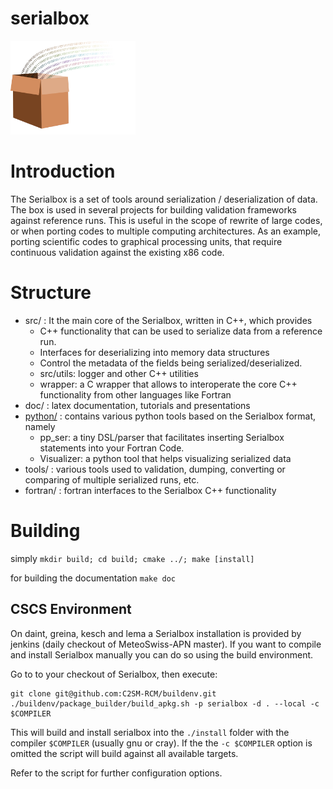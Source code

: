 # serialbox

<img src="doc/logo.png" width="200" height="150" />

# Introduction

The Serialbox is a set of tools around serialization / deserialization of data. 
The box is used in several projects for building validation frameworks against reference runs.
This is useful in the scope of rewrite of large codes, or when porting codes to multiple computing architectures. 
As an example, porting scientific codes to graphical processing units, that require continuous validation against the existing x86 code.

# Structure

* src/ : It the main core of the Serialbox, written in C++, which provides
  * C++ functionality that can be used to serialize data from a reference run. 
  * Interfaces for deserializing into memory data structures
  * Control the metadata of the fields being serialized/deserialized. 
  * src/utils: logger and other C++ utilities
  * wrapper: a C wrapper that allows to interoperate the core C++ functionality from other languages like Fortran
* doc/ : latex documentation, tutorials and presentations
* [python/](python/README.md) : contains various python tools based on the Serialbox format, namely
  * pp_ser: a tiny DSL/parser that facilitates inserting Serialbox statements into your Fortran Code. 
  * Visualizer: a python tool that helps visualizing serialized data
* tools/ : various tools used to validation, dumping, converting or comparing of multiple serialized runs, etc. 
* fortran/ : fortran interfaces to the Serialbox C++ functionality
 
# Building

simply ```mkdir build; cd build; cmake ../; make [install]```

for building the documentation ```make doc```

## CSCS Environment

On daint, greina, kesch and lema a Serialbox installation is provided by jenkins (daily checkout of MeteoSwiss-APN master). If you want to compile and install Serialbox manually you can do so using the build environment.

Go to to your checkout of Serialbox, then execute:

    git clone git@github.com:C2SM-RCM/buildenv.git
    ./buildenv/package_builder/build_apkg.sh -p serialbox -d . --local -c $COMPILER

This will build and install serialbox into the `./install` folder with the compiler `$COMPILER` (usually gnu or cray). If the the `-c $COMPILER` option is omitted the script will build against all available targets. 

Refer to the script for further configuration options.